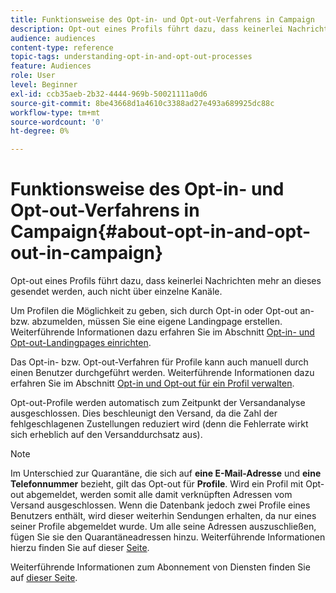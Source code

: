```yaml
---
title: Funktionsweise des Opt-in- und Opt-out-Verfahrens in Campaign
description: Opt-out eines Profils führt dazu, dass keinerlei Nachrichten mehr an dieses gesendet werden, auch nicht über einzelne Kanäle.
audience: audiences
content-type: reference
topic-tags: understanding-opt-in-and-opt-out-processes
feature: Audiences
role: User
level: Beginner
exl-id: ccb35aeb-2b32-4444-969b-50021111a0d6
source-git-commit: 8be43668d1a4610c3388ad27e493a689925dc88c
workflow-type: tm+mt
source-wordcount: '0'
ht-degree: 0%

---
```


# Funktionsweise des Opt-in- und Opt-out-Verfahrens in Campaign{#about-opt-in-and-opt-out-in-campaign}

Opt-out eines Profils führt dazu, dass keinerlei Nachrichten mehr an dieses gesendet werden, auch nicht über einzelne Kanäle.

Um Profilen die Möglichkeit zu geben, sich durch Opt-in oder Opt-out an- bzw. abzumelden, müssen Sie eine eigene Landingpage erstellen. Weiterführende Informationen dazu erfahren Sie im Abschnitt [Opt-in- und Opt-out-Landingpages einrichten](../../audiences/using/managing-opt-in-and-opt-out-in-campaign.md#setting-up-opt-in-and-opt-out-landing-pages).

Das Opt-in- bzw. Opt-out-Verfahren für Profile kann auch manuell durch einen Benutzer durchgeführt werden. Weiterführende Informationen dazu erfahren Sie im Abschnitt [Opt-in und Opt-out für ein Profil verwalten](../../audiences/using/managing-opt-in-and-opt-out-in-campaign.md#managing-opt-in-and-opt-out-from-a-profile).

Opt-out-Profile werden automatisch zum Zeitpunkt der Versandanalyse ausgeschlossen. Dies beschleunigt den Versand, da die Zahl der fehlgeschlagenen Zustellungen reduziert wird (denn die Fehlerrate wirkt sich erheblich auf den Versanddurchsatz aus).

>[!NOTE]
>
>Im Unterschied zur Quarantäne, die sich auf **eine E-Mail-Adresse** und **eine Telefonnummer** bezieht, gilt das Opt-out für **Profile**. Wird ein Profil mit Opt-out abgemeldet, werden somit alle damit verknüpften Adressen vom Versand ausgeschlossen. Wenn die Datenbank jedoch zwei Profile eines Benutzers enthält, wird dieser weiterhin Sendungen erhalten, da nur eines seiner Profile abgemeldet wurde. Um alle seine Adressen auszuschließen, fügen Sie sie den Quarantäneadressen hinzu. Weiterführende Informationen hierzu finden Sie auf dieser [Seite](../../sending/using/understanding-quarantine-management.md#identifying-quarantined-addresses-for-the-entire-platform).

Weiterführende Informationen zum Abonnement von Diensten finden Sie auf [dieser Seite](../../audiences/using/about-subscriptions.md).
